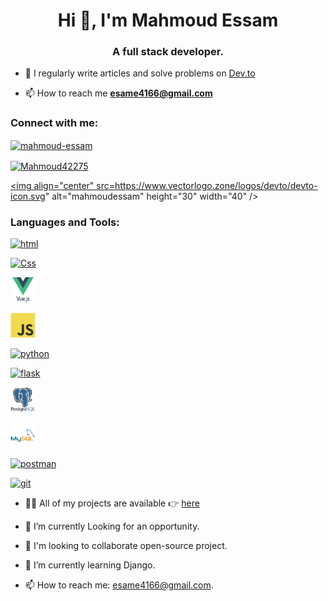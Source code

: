 <h1 align="center">Hi 👋, I'm Mahmoud Essam</h1>
<h3 align="center">A full stack developer.</h3>


- 📝 I regularly write articles and solve problems on [Dev.to](https://dev.to/mahmoudessam)

- 📫 How to reach me **esame4166@gmail.com**

<h3 align="left">Connect with me:</h3>

<p align="left">

<a href="https://www.linkedin.com/in/mahmoud-essam-822719149/" target="blank"><img align="center" src="https://raw.githubusercontent.com/rahuldkjain/github-profile-readme-generator/master/src/images/icons/Social/linked-in-alt.svg" alt="mahmoud-essam" height="30" width="40" /></a>

<a href="https://twitter.com/Mahmoud42275" target="blank"><img align="center" src="https://raw.githubusercontent.com/rahuldkjain/github-profile-readme-generator/master/src/images/icons/Social/twitter.svg" alt="Mahmoud42275" height="30" width="40" /></a>

<a href="https://dev.to/mahmoudessam" target="blank"><img align="center" src=https://www.vectorlogo.zone/logos/devto/devto-icon.svg" alt="mahmoudessam" height="30" width="40" /></a>

</p>


<p>

<h3 align="left">Languages and Tools:</h3>


<a href="https://www.w3schools.com/html/default.asp/" target="_blank"> <img src="https://https://www.vectorlogo.zone/logos/w3_html5/w3_html5-icon.svg" alt="html" width="40" height="40"/> </a> 

<a href="https://www.w3schools.com/css/default.asp/" target="_blank"> <img src="https://www.vectorlogo.zone/logos/w3_css/w3_css-icon.svg" alt="Css" width="40" height="40"/> </a> 

<a href="https://vuejs.org/" target="_blank"> <img src="https://raw.githubusercontent.com/devicons/devicon/master/icons/vuejs/vuejs-original-wordmark.svg" alt="vuejs" width="40" height="40"/> </a> 


<a href="https://developer.mozilla.org/en-US/docs/Web/JavaScript" target="_blank"> <img src="https://raw.githubusercontent.com/devicons/devicon/master/icons/javascript/javascript-original.svg" alt="javascript" width="40" height="40"/> </a> 

<a href="https://www.python.org/" target="_blank"> <img src="https://www.vectorlogo.zone/logos/python/python-icon.svg" alt="python" width="40" height="40"/> </a> 

<a href="https://flask.palletsprojects.com/en/2.0.x/" target="_blank"> <img src="https://www.vectorlogo.zone/logos/pocoo_flask/pocoo_flask-icon.svg" alt="flask" width="40" height="40"/> </a> 

<a href="https://www.postgresql.org" target="_blank"> <img src="https://raw.githubusercontent.com/devicons/devicon/master/icons/postgresql/postgresql-original-wordmark.svg" alt="postgresql" width="40" height="40"/> </a> 

<a href="https://www.mysql.com/" target="_blank"> <img src="https://raw.githubusercontent.com/devicons/devicon/master/icons/mysql/mysql-original-wordmark.svg" alt="mysql" width="40" height="40"/> </a> 

<a href="https://postman.com" target="_blank"> <img src="https://www.vectorlogo.zone/logos/getpostman/getpostman-icon.svg" alt="postman" width="40" height="40"/> </a> 

<a href="https://git-scm.com/" target="_blank"> <img src="https://www.vectorlogo.zone/logos/git-scm/git-scm-icon.svg" alt="git" width="40" height="40"/> </a> 


</p>


- 👨‍💻 All of my projects are available 👉  [here](https://github.com/mahmoudessam820?tab=repositories)


- 🔭 I’m currently Looking for an opportunity.
- 👯 I'm looking to collaborate open-source project.
- 🌱 I’m currently learning Django.
- 📫 How to reach me: esame4166@gmail.com.
